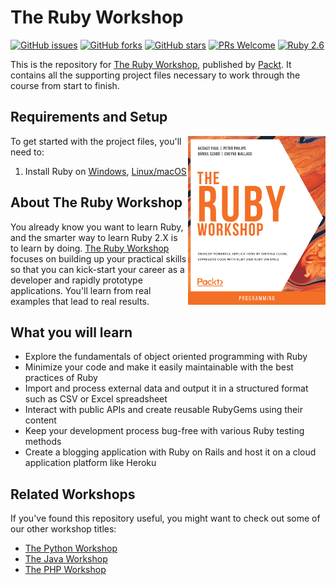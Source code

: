 # The Ruby Workshop
[![GitHub issues](https://img.shields.io/github/issues/PacktWorkshops/The-Ruby-Workshop.svg)](https://github.com/PacktWorkshops/The-Ruby-Workshop/issues)
[![GitHub forks](https://img.shields.io/github/forks/PacktWorkshops/The-Ruby-Workshop.svg)](https://github.com/PacktWorkshops/The-Ruby-Workshop/network)
[![GitHub stars](https://img.shields.io/github/stars/PacktWorkshops/The-Ruby-Workshop.svg)](https://github.com/PacktWorkshops/The-Ruby-Workshop/stargazers)
[![PRs Welcome](https://img.shields.io/badge/PRs-welcome-brightgreen.svg)](https://github.com/PacktWorkshops/The-Ruby-Workshop/pulls)
[![Ruby 2.6](https://img.shields.io/badge/Ruby-2.6-blue.svg)](https://rubyinstaller.org/)

This is the repository for [The Ruby Workshop](https://courses.packtpub.com/courses/ruby?utm_source=github&utm_medium=repository&utm_campaign=9781838642365&utm_term=Ruby&utm_content=The%20Ruby%20Workshop), published by [Packt](https://www.packtpub.com/?utm_source=github). It contains all the supporting project files necessary to work through the course from start to finish.

## Requirements and Setup
<a href="https://courses.packtpub.com/courses/ruby?utm_source=github&utm_medium=repository&utm_campaign=9781838642365&utm_term=Ruby&utm_content=The%20Ruby%20Workshop"><img src="https://github.com/PacktWorkshops/Workshop-Covers/blob/master/The%20Ruby%20Workshop.png" alt="The Ruby Workshop" height="270px" width="220px" align="right" this.target="_blank"></a>

To get started with the project files, you'll need to:
1. Install Ruby on [Windows](https://rubyinstaller.org/), [Linux/macOS](http://rvm.io/)

## About The Ruby Workshop
You already know you want to learn Ruby, and the smarter way to learn Ruby 2.X is to learn by doing. [The Ruby Workshop](https://courses.packtpub.com/courses/ruby?utm_source=github&utm_medium=repository&utm_campaign=9781838642365&utm_term=Ruby&utm_content=The%20Ruby%20Workshop) focuses on building up your practical skills so that you can kick-start your career as a developer and rapidly prototype applications. You'll learn from real examples that lead to real results.

## What you will learn
* Explore the fundamentals of object oriented programming with Ruby 
* Minimize your code and make it easily maintainable with the best practices of Ruby 
* Import and process external data and output it in a structured format such as CSV or Excel spreadsheet 
* Interact with public APIs and create reusable RubyGems using their content  
* Keep your development process bug-free with various Ruby testing methods 
* Create a blogging application with Ruby on Rails and host it on a cloud application platform like Heroku  

## Related Workshops
If you've found this repository useful, you might want to check out some of our other workshop titles:
* [The Python Workshop](https://courses.packtpub.com/courses/python?utm_source=github&utm_medium=repository&utm_campaign=9781839218859&utm_term=Python&utm_content=The%20Python%20Workshop)
* [The Java Workshop](https://courses.packtpub.com/courses/java?utm_source=github&utm_medium=repository&utm_campaign=9781838986698&utm_term=Java&utm_content=The%20Java%20Workshop)
* [The PHP Workshop](https://courses.packtpub.com/courses/php?utm_source=github&utm_medium=repository&utm_campaign=9781838648916&utm_term=PHP&utm_content=The%20PHP%20Workshop)

